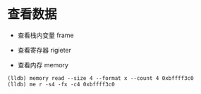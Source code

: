 # 查看数据

- 查看栈内变量
frame

- 查看寄存器
rigieter

- 查看内存
memory

```
(lldb) memory read --size 4 --format x --count 4 0xbffff3c0
(lldb) me r -s4 -fx -c4 0xbffff3c0
```